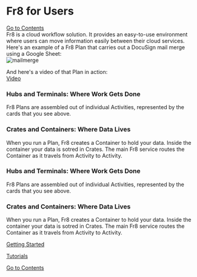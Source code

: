 # Fr8 for Users  
[Go to Contents](https://github.com/Fr8org/Fr8Core/blob/master/docs/Home.md)  
Fr8 is a cloud workflow solution. It provides an easy-to-use environment where users can move information easily between their cloud services.  Here's an example of a Fr8 Plan that carries out a DocuSign mail merge using a Google Sheet:  
![mailmerge](https://github.com/Fr8org/Fr8Core/blob/master/docs/img/Fr8ForUsers_MailMerge.png)  

And here's a video of that Plan in action:  
[Video](https://vimeo.com/162762690)  
###   Hubs and Terminals: Where Work Gets Done  

Fr8 Plans are assembled out of individual Activities, represented by the cards that you see above.  

###  Crates and Containers: Where Data Lives  

When you run a Plan, Fr8 creates a Container to hold your data. Inside the container your data is sotred in Crates. The main Fr8 service routes the Container as it travels from Activity to Activity.  

###  Hubs and Terminals: Where Work Gets Done  

Fr8 Plans are assembled out of individual Activities, represented by the cards that you see above.  

###  Crates and Containers: Where Data Lives  

When you run a Plan, Fr8 creates a Container to hold your data. Inside the container your data is sotred in Crates. The main Fr8 service routes the Container as it travels from Activity to Activity.  

[Getting Started]()  

[Tutorials]()   
   
[Go to Contents](https://github.com/Fr8org/Fr8Core/blob/master/docs/Home.md) 